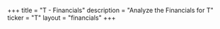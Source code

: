 +++
title = "T - Financials"
description = "Analyze the Financials for T"
ticker = "T"
layout = "financials"
+++


